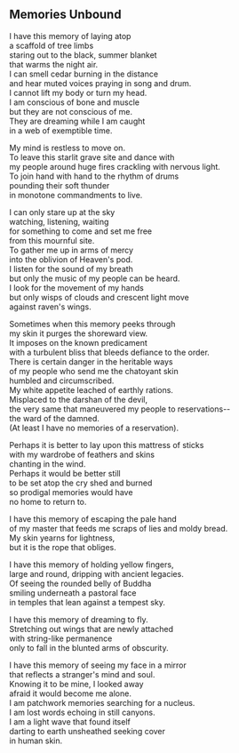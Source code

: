 Memories Unbound
----------------

I have this memory of laying atop  
a scaffold of tree limbs  
staring out to the black, summer blanket  
that warms the night air.  
I can smell cedar burning in the distance  
and hear muted voices praying in song and drum.  
I cannot lift my body or turn my head.  
I am conscious of bone and muscle  
but they are not conscious of me.  
They are dreaming while I am caught  
in a web of exemptible time.  

My mind is restless to move on.  
To leave this starlit grave site and dance with  
my people around huge fires crackling with nervous light.  
To join hand with hand to the rhythm of drums  
pounding their soft thunder  
in monotone commandments to live.  

I can only stare up at the sky  
watching, listening, waiting  
for something to come and set me free  
from this mournful site.  
To gather me up in arms of mercy  
into the oblivion of Heaven's pod.  
I listen for the sound of my breath  
but only the music of my people can be heard.  
I look for the movement of my hands  
but only wisps of clouds and crescent light move  
against raven's wings.  

Sometimes when this memory peeks through  
my skin it purges the shoreward view.  
It imposes on the known predicament  
with a turbulent bliss that bleeds defiance to the order.  
There is certain danger in the heritable ways  
of my people who send me the chatoyant skin  
humbled and circumscribed.  
My white appetite leached of earthly rations.  
Misplaced to the darshan of the devil,  
the very same that maneuvered my people to reservations--  
the ward of the damned.  
(At least I have no memories of a reservation).  

Perhaps it is better to lay upon this mattress of sticks  
with my wardrobe of feathers and skins  
chanting in the wind.  
Perhaps it would be better still  
to be set atop the cry shed and burned  
so prodigal memories would have  
no home to return to.  

I have this memory of escaping the pale hand  
of my master that feeds me scraps of lies and moldy bread.  
My skin yearns for lightness,  
but it is the rope that obliges.  

I have this memory of holding yellow fingers,  
large and round, dripping with ancient legacies.  
Of seeing the rounded belly of Buddha  
smiling underneath a pastoral face  
in temples that lean against a tempest sky.  

I have this memory of dreaming to fly.  
Stretching out wings that are newly attached  
with string-like permanence  
only to fall in the blunted arms of obscurity.  

I have this memory of seeing my face in a mirror  
that reflects a stranger's mind and soul.  
Knowing it to be mine, I looked away  
afraid it would become me alone.  
I am patchwork memories searching for a nucleus.  
I am lost words echoing in still canyons.  
I am a light wave that found itself  
darting to earth unsheathed seeking cover  
in human skin. 